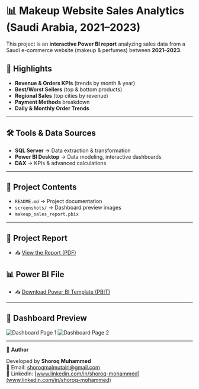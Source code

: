 # 📊 Makeup Website Sales Analytics (Saudi Arabia, 2021–2023)

This project is an **interactive Power BI report** analyzing sales data from a Saudi e-commerce website (makeup & perfumes) between **2021–2023**.  

## 🔎 Highlights
- **Revenue & Orders KPIs** (trends by month & year)  
- **Best/Worst Sellers** (top & bottom products)  
- **Regional Sales** (top cities by revenue)  
- **Payment Methods** breakdown  
- **Daily & Monthly Order Trends**

---
  
## 🛠️ Tools & Data Sources
- **SQL Server** → Data extraction & transformation  
- **Power BI Desktop** → Data modeling, interactive dashboards  
- **DAX** → KPIs & advanced calculations    

---

## 📂 Project Contents
- `README.md` → Project documentation  
- `screenshots/` → Dashboard preview images  
- `makeup_sales_report.pbix` 

---

## 📑 Project Report
- 📥 [View the Report (PDF)](./Makeup%20website%20in%20Saudi%20Arabia.pdf)  

## 📊 Power BI File
- 📥 [Download Power BI Template (PBIT)](./Makeup%20website%20in%20Saudi%20Arabia.pbit)

 ---

## 📸 Dashboard Preview
![Dashboard Page 1](https://github.com/user-attachments/assets/5cec0436-e8d7-4692-9db7-0f0ceb85d55d)
![Dashboard Page 2](https://github.com/user-attachments/assets/934ef8e8-e5c4-4eed-94fd-0517ff6e00f1)


 ---

👤 **Author**  

Developed by **Shoroq Muhammed**  
📧 Email: [shoroqmalmutairi@gmail.com](mailto:shoroqmalmutairi@gmail.com)  
🔗 LinkedIn: [www.linkedin.com/in/shoroq-mohammed](www.linkedin.com/in/shoroq-mohammed)


